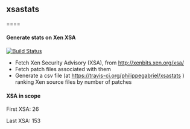 ## xsastats
====
#### Generate stats on Xen XSA

[![Build Status](https://travis-ci.org/philippegabriel/xsastats.svg)](https://travis-ci.org/philippegabriel/xsastats)

* Fetch Xen Security Advisory (XSA), from http://xenbits.xen.org/xsa/
* Fetch patch files associated with them
* Generate a csv file (at https://travis-ci.org/philippegabriel/xsastats ) ranking Xen source files by number of patches

#### XSA in scope

First XSA: 26

Last XSA: 153
